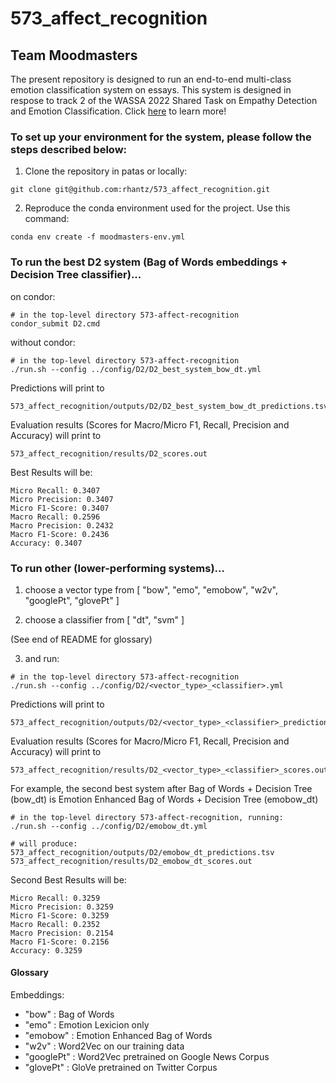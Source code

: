 # 573_affect_recognition

## Team Moodmasters

The present repository is designed to run an end-to-end multi-class emotion classification system on essays. This system is designed in respose to track 2 of the WASSA 2022 Shared Task on Empathy Detection and Emotion Classification. Click [here](https://codalab.lisn.upsaclay.fr/competitions/834) to learn more!

### To set up your environment for the system, please follow the steps described below:

1. Clone the repository in patas or locally:

```
git clone git@github.com:rhantz/573_affect_recognition.git
```

2. Reproduce the conda environment used for the project. Use this command:

```
conda env create -f moodmasters-env.yml
```

### To run the best D2 system (Bag of Words embeddings + Decision Tree classifier)...

on condor:

```
# in the top-level directory 573-affect-recognition
condor_submit D2.cmd
```

without condor:

```
# in the top-level directory 573-affect-recognition
./run.sh --config ../config/D2/D2_best_system_bow_dt.yml
```

Predictions will print to 

```
573_affect_recognition/outputs/D2/D2_best_system_bow_dt_predictions.tsv
```

Evaluation results (Scores for Macro/Micro F1, Recall, Precision and Accuracy) will print to 

```
573_affect_recognition/results/D2_scores.out
```

Best Results will be:

```
Micro Recall: 0.3407
Micro Precision: 0.3407
Micro F1-Score: 0.3407
Macro Recall: 0.2596
Macro Precision: 0.2432
Macro F1-Score: 0.2436
Accuracy: 0.3407
```

### To run other (lower-performing systems)...

1. choose a vector type from [ "bow", "emo", "emobow", "w2v", "googlePt", "glovePt" ]

2. choose a classifier from [ "dt", "svm" ]

(See end of README for glossary)

3. and run:

```
# in the top-level directory 573-affect-recognition
./run.sh --config ../config/D2/<vector_type>_<classifier>.yml
```

Predictions will print to 

```
573_affect_recognition/outputs/D2/<vector_type>_<classifier>_predictions.tsv
```

Evaluation results (Scores for Macro/Micro F1, Recall, Precision and Accuracy) will print to 

```
573_affect_recognition/results/D2_<vector_type>_<classifier>_scores.out
``` 

For example, the second best system after Bag of Words + Decision Tree (bow_dt) is Emotion Enhanced Bag of Words + Decision Tree (emobow_dt)

```
# in the top-level directory 573-affect-recognition, running:
./run.sh --config ../config/D2/emobow_dt.yml

# will produce:
573_affect_recognition/outputs/D2/emobow_dt_predictions.tsv
573_affect_recognition/results/D2_emobow_dt_scores.out
```

Second Best Results will be:

```
Micro Recall: 0.3259
Micro Precision: 0.3259
Micro F1-Score: 0.3259
Macro Recall: 0.2352
Macro Precision: 0.2154
Macro F1-Score: 0.2156
Accuracy: 0.3259
```

#### Glossary

Embeddings:

 - "bow" : Bag of Words 
 - "emo" : Emotion Lexicion only  
 - "emobow" : Emotion Enhanced Bag of Words 
 - "w2v" : Word2Vec on our training data
 - "googlePt" : Word2Vec pretrained on Google News Corpus 
 - "glovePt" : GloVe pretrained on Twitter Corpus

